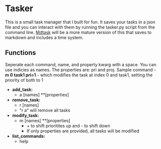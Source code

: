 # Tasker

This is a small task manager that I built for fun. It saves your tasks in a json file and you can interact with them by running the tasker.py script from the command line. [Mdtask](https://github.com/SamHendry/mdtask) will be a more mature version of this that saves to markdown and includes a time system.

## Functions
Seperate each command, name, and property kwarg with a space. You can use indicies as names. The properties are: pri and proj.
Sample command - **m 0 task1 pri=1** - which modifies the task at index 0 and task1, setting the priority of both to 1

- **add_task:**
    - a \[names] \*\*\[properties]
- **remove_task:**
    - r \[names]
    - "r a" will remove all tasks
- **modify_task:**
    - m \[names] \*\*\[properties]
        - \+ to shift prioritites up and - to shift down
        - If only properties are provided, all tasks will be modified
- **list_commands:**
    - help
